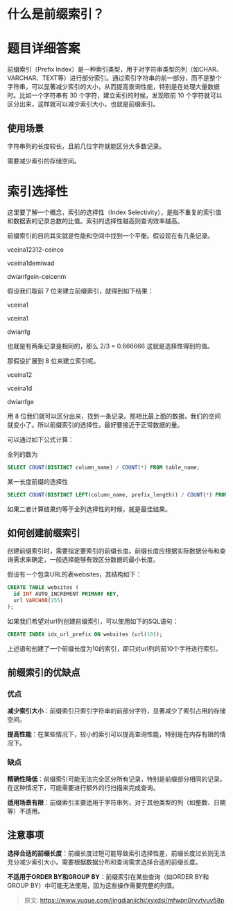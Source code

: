 # 什么是前缀索引？

# 题目详细答案
前缀索引（Prefix Index）是一种索引类型，用于对字符串类型的列（如CHAR、VARCHAR、TEXT等）进行部分索引。通过索引字符串的前一部分，而不是整个字符串，可以显著减少索引的大小，从而提高查询性能，特别是在处理大量数据时。比如一个字符串有 30 个字符，建立索引的时候，发现取前 10 个字符就可以区分出来，这样就可以减少索引大小，也就是前缀索引。

## 使用场景
字符串列的长度较长，且前几位字符就能区分大多数记录。

需要减少索引的存储空间。

# 索引选择性
这里要了解一个概念，索引的选择性（Index Selectivity），是指不重复的索引值和数据表的记录总数的比值。索引的选择性越高则查询效率越高。

前缀索引的目的其实就是性能和空间中找到一个平衡。假设现在有几条记录。

vceina12312-ceince

vceina1demiwad

dwianfgein-ceicenm

假设我们取前 7 位来建立前缀索引，就得到如下结果：

vceina1

vceina1

dwianfg

也就是有两条记录是相同的，那么 2/3 = 0.666666 这就是选择性得到的值。

那假设扩展到 8 位来建立索引呢。

vceina12

vceina1d

dwianfge

用 8 位我们就可以区分出来，找到一条记录。那相比最上面的数据，我们的空间就变小了。所以前缀索引的选择性，最好要接近于正常数据的量。

可以通过如下公式计算：

全列的数为

```sql
SELECT COUNT(DISTINCT column_name) / COUNT(*) FROM table_name;
```

某一长度前缀的选择性

```sql
SELECT COUNT(DISTINCT LEFT(column_name, prefix_length)) / COUNT(*) FROM table_name;
```

如果二者计算结果约等于全列选择性的时候，就是最佳结果。

## 如何创建前缀索引
创建前缀索引时，需要指定要索引的前缀长度。前缀长度应根据实际数据分布和查询需求来确定，一般选择能够有效区分数据的最小长度。

假设有一个包含URL的表websites，其结构如下：

```sql
CREATE TABLE websites (
  id INT AUTO_INCREMENT PRIMARY KEY,
  url VARCHAR(255)
);
```

如果我们希望对url列创建前缀索引，可以使用如下的SQL语句：

```sql
CREATE INDEX idx_url_prefix ON websites (url(10));
```

上述语句创建了一个前缀长度为10的索引，即只对url列的前10个字符进行索引。

## 前缀索引的优缺点
### 优点
**减少索引大小**：前缀索引只索引字符串的前部分字符，显著减少了索引占用的存储空间。

**提高性能**：在某些情况下，较小的索引可以提高查询性能，特别是在内存有限的情况下。

### 缺点
**精确性降低**：前缀索引可能无法完全区分所有记录，特别是前缀部分相同的记录。在这种情况下，可能需要进行额外的行扫描来完成查询。

**适用场景有限**：前缀索引主要适用于字符串列，对于其他类型的列（如整数、日期等）不适用。

## 注意事项
**选择合适的前缀长度**：前缀长度过短可能导致索引选择性差，前缀长度过长则无法充分减少索引大小。需要根据数据分布和查询需求选择合适的前缀长度。

**不适用于ORDER BY和GROUP BY**：前缀索引在某些查询（如ORDER BY和GROUP BY）中可能无法使用，因为这些操作需要完整的列值。



> 原文: <https://www.yuque.com/jingdianjichi/xyxdsi/mfwpn0rvvtvuv58p>